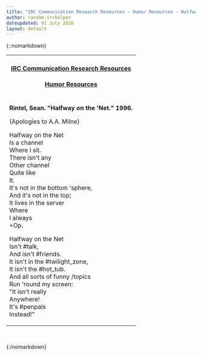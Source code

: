 ```yaml
---
title: "IRC Communication Research Resources - Humor Resources - Halfway on the 'Net"
author: random-irchelper
dateupdated: 01 July 2020
layout: default
---
```

{::nomarkdown}
<center>
  <table width="600" border="0" cellspacing="0" cellpadding="0">
    <tr> 
      <td height="17" align="center"> 
        <h4><b><a href="/communication-research/">IRC Communication Research 
          Resources</a></b></h4>
        <h4><b><a href="/communication-research/humour/">Humor Resources</a></b></h4>
      </td>
    </tr>
    <tr> 
      <td> 
        <p><b>Rintel, Sean. &quot;Halfway on the 'Net.&quot; 1996.</b></p>
        <p>(Apologies to A.A. Milne)</p>
        <p>Halfway on the Net<br>
          Is a channel<br>
          Where I sit.<br>
          There isn't any <br>
          Other channel<br>
          Quite like<br>
          It.<br>
          It's not in the bottom 'sphere,<br>
          And it's not in the top;<br>
          It lives in the server<br>
          Where<br>
          I always<br>
          +Op.</p>
        <p>Halfway on the Net<br>
          Isn't #talk,<br>
          And isn't #friends.<br>
          It isn't in the #twilight_zone,<br>
          It isn't the #hot_tub.<br>
          And all sorts of funny /topics<br>
          Run 'round my screen:<br>
          "It isn't really<br>
          Anywhere!<br>
          It's #penpals<br>
          Instead!"</p>
      </td>
    </tr>
  </table>

</center>
<br>

{:/nomarkdown}
